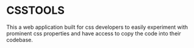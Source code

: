 # CSSTOOLS

This a web application built for css developers to easily experiment with prominent css properties and have access to copy the code into their codebase.

